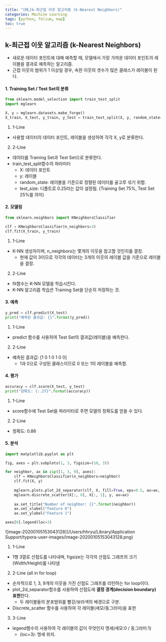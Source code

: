 ```yaml
---
title: "[ML]k-최근접 이웃 알고리즘 (k-Nearest Neighbors)"
categories: Machine Learning
tags: [python, folium, map]
toc: true
---
```




## k-최근접 이웃 알고리즘 (k-Nearest Neighbors)

- 새로운 데이터 포인트에 대해 예측할 때, 모델에서 가장 가까운 데이터 포인트의 레이블을 결과로 예측하는 알고리즘.
- 근접 이웃의 범위가 1 이상일 경우, 속한 이웃의 갯수가 많은 클래스가 레이블이 된다.

#### 1. Training Set / Test Set의 분류

```python
from sklearn.model_selection import train_test_split
import mglearn

X, y = mglearn.datasets.make_forge()
X_train, X_test, y_train, y_test = train_test_split(X, y, random_state=0)
```

1) 1-Line

- 사용할 데이터의 데이터 포인트, 레이블을 생성하여 각각 X, y로 분류한다.

2) 2-Line

- 데이터를 Training Set과 Test Set으로 분류한다.
- train_test_split함수의 파라미터
  - X: 데이터 포인트
  - y: 레이블
  - random_state: 레이블을 기준으로 정렬된 데이터를 골고루 섞기 위함.
  - test_size: 디폴트로 0.25라는 값이 설정됨. (Training Set 75%, Test Set 25%를 의미)

#### 2. 모델링

```python
from sklearn.neighbors import KNeighborsClassifier

clf = KNeighborsClassifier(n_neighbors=3)
clf.fit(X_train, y_train)
```

1) 1-Line

- K-NN 생성자이며, n_neighbors는 몇개의 이웃을 참고할 것인지를 결정.
  - 현재 값이 3이므로 각각의 데이터는 3개의 이웃의 레이블 값을 기준으로 레이블을 결정.

2) 2-Line

- fit함수는 K-NN 모델을 학습시킨다.
- K-NN 알고리즘 학습은 Training Set을 단순히 저장하는 것.

#### 3. 예측

```python
y_pred = clf.predict(X_test)
print("예측된 결과값: {}".format(y_pred))
```

1) 1-Line

- predict 함수를 사용하여 Test Set의 결과값(레이블)을 예측한다.

2) 2-Line

- 예측된 결과값:  [1 0 1 0 1 0 0]
  - 1과 0으로 구성된 클래스이므로 0 또는 1의 레이블을 예측함.

#### 4. 평가

```python
accuracy = clf.score(X_test, y_test)
print("정확도: {:.2f}".format(accuracy))
```

1) 1-Line

- score함수에 Test Set을 파라미터로 주면 모델의 정확도를 얻을 수 있다.

2) 2-Line

- 정확도: 0.86

#### 5. 분석

```python
import matplotlib.pyplot as plt

fig, axes = plt.subplots(1, 3, figsize=(10, 3))

for neighbor, ax in zip([1, 3, 9], axes):
    clf = KNeighborsClassifier(n_neighbors=neighbor)
    clf.fit(X, y)
    
    mglearn.plots.plot_2d_separator(clf, X, fill=True, eps=0.5, ax=ax, alpha=.4)
    mglearn.discrete_scatter(X[:, 0], X[:, 1], y, ax=ax)
    
    ax.set_title("Number of neighbor: {}".format(neighbor))
    ax.set_xlabel("Feature 0")
    ax.set_ylabel("Feature 1")

axes[0].legend(loc=3)
```

![image-20200105153043128](/Users/hhryu/Library/Application Support/typora-user-images/image-20200105153043128.png)

1) 1-Line

- 1행 3열로 산점도를 나타내며, figsize는 각각의 산점도 그래프의 크기(Width/Height)를 나타냄

2) 2-Line (all in for loop)

- 순차적으로 1, 3, 9개의 이웃을 가진 산점도 그래프를 리턴하는 for loop이다.
- plot_2d_separator함수를 사용하여 산점도에 **결정 경계(decision boundary) 표현**한다.
  - 두 레이블들의 분포범위를 빨강/보라색의 배경으로 구분.
- Discrete_scatter 함수를 사용하여 각 레이블(세모/동그라미)을 표현

3) 3-Line

- legend함수의 사용하여 각 레이블의 값이 무엇인지 명세(세모:0 / 동그라미:1)
  - (loc=3):  명세 위치.

